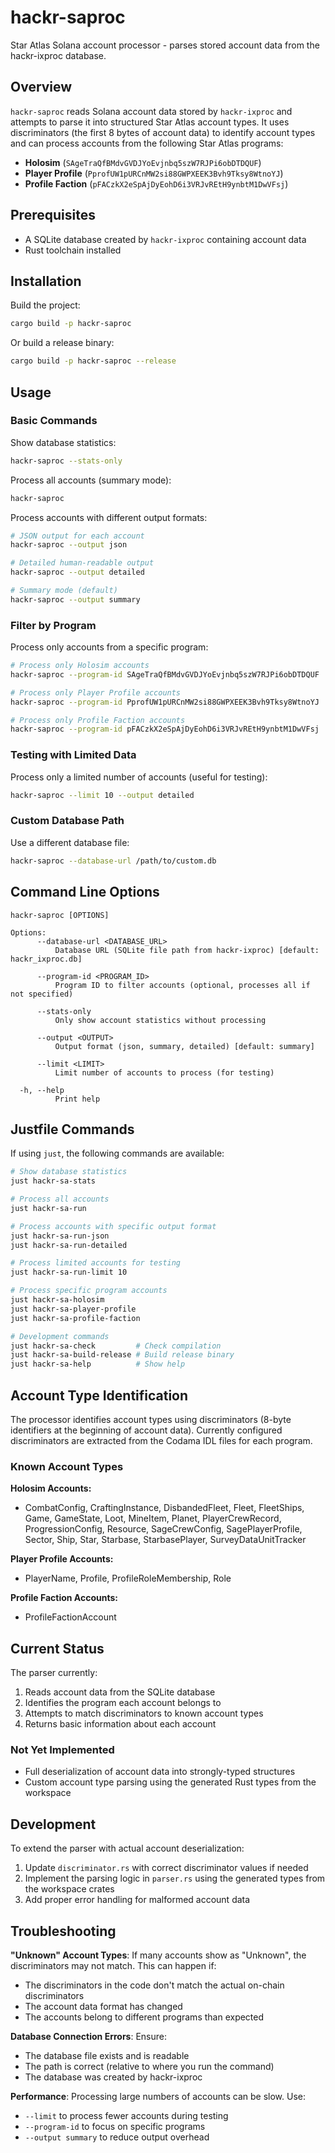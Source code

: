 # hackr-saproc

Star Atlas Solana account processor - parses stored account data from the hackr-ixproc database.

## Overview

`hackr-saproc` reads Solana account data stored by `hackr-ixproc` and attempts to parse it into structured Star Atlas account types. It uses discriminators (the first 8 bytes of account data) to identify account types and can process accounts from the following Star Atlas programs:

- **Holosim** (`SAgeTraQfBMdvGVDJYoEvjnbq5szW7RJPi6obDTDQUF`)
- **Player Profile** (`PprofUW1pURCnMW2si88GWPXEEK3Bvh9Tksy8WtnoYJ`)
- **Profile Faction** (`pFACzkX2eSpAjDyEohD6i3VRJvREtH9ynbtM1DwVFsj`)

## Prerequisites

- A SQLite database created by `hackr-ixproc` containing account data
- Rust toolchain installed

## Installation

Build the project:
```bash
cargo build -p hackr-saproc
```

Or build a release binary:
```bash
cargo build -p hackr-saproc --release
```

## Usage

### Basic Commands

Show database statistics:
```bash
hackr-saproc --stats-only
```

Process all accounts (summary mode):
```bash
hackr-saproc
```

Process accounts with different output formats:
```bash
# JSON output for each account
hackr-saproc --output json

# Detailed human-readable output
hackr-saproc --output detailed

# Summary mode (default)
hackr-saproc --output summary
```

### Filter by Program

Process only accounts from a specific program:
```bash
# Process only Holosim accounts
hackr-saproc --program-id SAgeTraQfBMdvGVDJYoEvjnbq5szW7RJPi6obDTDQUF

# Process only Player Profile accounts
hackr-saproc --program-id PprofUW1pURCnMW2si88GWPXEEK3Bvh9Tksy8WtnoYJ

# Process only Profile Faction accounts
hackr-saproc --program-id pFACzkX2eSpAjDyEohD6i3VRJvREtH9ynbtM1DwVFsj
```

### Testing with Limited Data

Process only a limited number of accounts (useful for testing):
```bash
hackr-saproc --limit 10 --output detailed
```

### Custom Database Path

Use a different database file:
```bash
hackr-saproc --database-url /path/to/custom.db
```

## Command Line Options

```
hackr-saproc [OPTIONS]

Options:
      --database-url <DATABASE_URL>
          Database URL (SQLite file path from hackr-ixproc) [default: hackr_ixproc.db]
      
      --program-id <PROGRAM_ID>
          Program ID to filter accounts (optional, processes all if not specified)
      
      --stats-only
          Only show account statistics without processing
      
      --output <OUTPUT>
          Output format (json, summary, detailed) [default: summary]
      
      --limit <LIMIT>
          Limit number of accounts to process (for testing)
      
  -h, --help
          Print help
```

## Justfile Commands

If using `just`, the following commands are available:

```bash
# Show database statistics
just hackr-sa-stats

# Process all accounts
just hackr-sa-run

# Process accounts with specific output format
just hackr-sa-run-json
just hackr-sa-run-detailed

# Process limited accounts for testing
just hackr-sa-run-limit 10

# Process specific program accounts
just hackr-sa-holosim
just hackr-sa-player-profile
just hackr-sa-profile-faction

# Development commands
just hackr-sa-check         # Check compilation
just hackr-sa-build-release # Build release binary
just hackr-sa-help          # Show help
```

## Account Type Identification

The processor identifies account types using discriminators (8-byte identifiers at the beginning of account data). Currently configured discriminators are extracted from the Codama IDL files for each program.

### Known Account Types

**Holosim Accounts:**
- CombatConfig, CraftingInstance, DisbandedFleet, Fleet, FleetShips, Game, GameState, Loot, MineItem, Planet, PlayerCrewRecord, ProgressionConfig, Resource, SageCrewConfig, SagePlayerProfile, Sector, Ship, Star, Starbase, StarbasePlayer, SurveyDataUnitTracker

**Player Profile Accounts:**
- PlayerName, Profile, ProfileRoleMembership, Role

**Profile Faction Accounts:**
- ProfileFactionAccount

## Current Status

The parser currently:
1. Reads account data from the SQLite database
2. Identifies the program each account belongs to
3. Attempts to match discriminators to known account types
4. Returns basic information about each account

### Not Yet Implemented

- Full deserialization of account data into strongly-typed structures
- Custom account type parsing using the generated Rust types from the workspace

## Development

To extend the parser with actual account deserialization:

1. Update `discriminator.rs` with correct discriminator values if needed
2. Implement the parsing logic in `parser.rs` using the generated types from the workspace crates
3. Add proper error handling for malformed account data

## Troubleshooting

**"Unknown" Account Types**: If many accounts show as "Unknown", the discriminators may not match. This can happen if:
- The discriminators in the code don't match the actual on-chain discriminators
- The account data format has changed
- The accounts belong to different programs than expected

**Database Connection Errors**: Ensure:
- The database file exists and is readable
- The path is correct (relative to where you run the command)
- The database was created by hackr-ixproc

**Performance**: Processing large numbers of accounts can be slow. Use:
- `--limit` to process fewer accounts during testing
- `--program-id` to focus on specific programs
- `--output summary` to reduce output overhead